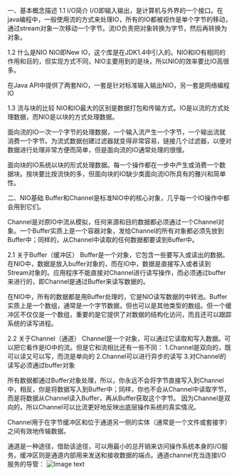 一、基本概念描述
1.1 I/O简介
I/O即输入输出，是计算机与外界的一个接口。在java编程中，一般使用流的方式来处理IO，所有的IO都被视作是单个字节的移动，通过stream对象一次移动一个字节。流IO负责把对象转换为字节，然后再转换为对象。

1.2 什么是NIO
NIO即New IO，这个库是在JDK1.4中引入的。NIO和IO有相同的作用和目的，但实现方式不同，NIO主要用到的是块，所以NIO的效率要比IO高很多。

在Java API中提供了两套NIO，一套是针对标准输入输出NIO，另一套是网络编程IO

1.3 流与块的比较
NIO和IO最大的区别是数据打包和传输方式。IO是以流的方式处理数据，而NIO是以块的方式处理数据。

面向流的IO一次一个字节的处理数据，一个输入流产生一个字节，一个输出流就消费一个字节。为流式数据创建过滤器就变得非常容易，链接几个过滤器，以便对数据进行处理非常方便而简单，但是面向流的IO通常处理的很慢。

面向块的IO系统以块的形式处理数据。每一个操作都在一步中产生或消费一个数据块。按块要比按流快的多，但面向块的IO缺少类面向流IO所具有的雅兴和简单性。

二、NIO基础
Buffer和Channel是标准NIO中的核心对象，几乎每一个IO操作中都会用到它们。

Channel是对原IO中流从模拟，任何来源和目的数据都必须通过一个Channel对象。一个Buffer实质上是一个容器对象，发给Channel的所有对象都必须先放到Buffer中；同样的，从Channel中读取的任何数据都要读到Buffer中。

2.1 关于Buffer（缓冲区）
Buffer是一个对象，它包含一些要写入或读出的数据。在NIO中，数据是放入buffer对象的，而在IO中，数据是直接写入或者读到Stream对象的。应用程序不能直接对Channel进行读写操作，而必须通过buffer来进行的，即Channel是通过Buffer来读写数据的。

在NIO中，所有的数据都是用Buffer处理的，它是NIO读写数据的中转池。Buffer实质上是一个数组，通常是一个字节数据，但也可以是其他类型的数组。但一个缓冲区不仅仅是一个数组，重要的是它提供了对数据的结构化访问，而且还可以跟踪系统的读写进程。

2.2 关于Channel（通道）
Channel是一个对象，可以通过它读取和写入数据。可以把它看作是IO中的流。但是它和流相比还有一些不同：
 1.Channel是双向的，既可以读又可以写，而流是单向的
 2.Channel可以进行异步的读写
 3.对Channel的读写必须通过buffer对象
 
所有数据都通过Buffer对象处理，所以，你永远不会将字节直接写入到Channel中，相反，你是将数据写入到Buffer中；同样，你也不会从Channel中读取字节，而是将数据从Channel读入Buffer，再从Buffer获取这个字节。
因为Channel是双向的，所以Channel可以比流更好地反映出底层操作系统的真实情况。

Channel用于在字节缓冲区和位于通道另一侧的实体（通常是一个文件或套接字）之间有效地传输数据。

通道是一种途径，借助该途径，可以用最小的总开销来访问操作系统本身的I/O服务。缓冲区则是通道内部用来发送和接收数据的端点。通道channel充当连接I/O服务的导管：
![Image text]()